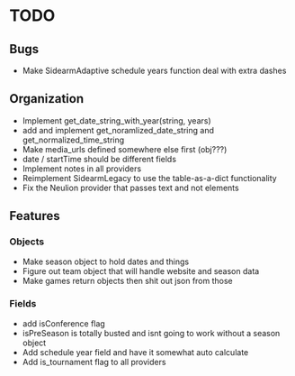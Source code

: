 TODO
====

## Bugs
* Make SidearmAdaptive schedule years function deal with extra dashes

## Organization
* Implement get_date_string_with_year(string, years)
* add and implement get_noramlized_date_string and get_normalized_time_string
* Make media_urls defined somewhere else first (obj???)
* date / startTime should be different fields
* Implement notes in all providers
* Reimplement SidearmLegacy to use the table-as-a-dict functionality
* Fix the Neulion provider that passes text and not elements

## Features
### Objects
* Make season object to hold dates and things
* Figure out team object that will handle website and season data
* Make games return objects then shit out json from those

### Fields
* add isConference flag
* isPreSeason is totally busted and isnt going to work without a season object
* Add schedule year field and have it somewhat auto calculate
* Add is_tournament flag to all providers
